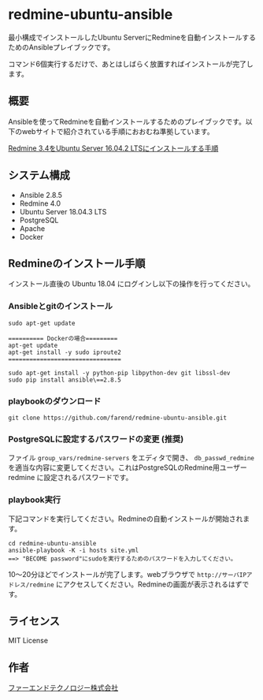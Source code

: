 # redmine-ubuntu-ansible


最小構成でインストールしたUbuntu ServerにRedmineを自動インストールするためのAnsibleプレイブックです。

コマンド6個実行するだけで、あとはしばらく放置すればインストールが完了します。


## 概要

Ansibleを使ってRedmineを自動インストールするためのプレイブックです。以下のwebサイトで紹介されている手順におおむね準拠しています。

[Redmine 3.4をUbuntu Server 16.04.2 LTSにインストールする手順](http://blog.redmine.jp/articles/3_4/install/ubuntu/)


## システム構成

* Ansible 2.8.5
* Redmine 4.0
* Ubuntu Server 18.04.3 LTS
* PostgreSQL
* Apache
* Docker


## Redmineのインストール手順

インストール直後の Ubuntu 18.04 にログインし以下の操作を行ってください。


### Ansibleとgitのインストール

```
sudo apt-get update

========== Dockerの場合=========
apt-get update
apt-get install -y sudo iproute2
================================

sudo apt-get install -y python-pip libpython-dev git libssl-dev
sudo pip install ansible\==2.8.5
```

### playbookのダウンロード

```
git clone https://github.com/farend/redmine-ubuntu-ansible.git
```

### PostgreSQLに設定するパスワードの変更 (推奨)

ファイル `group_vars/redmine-servers` をエディタで開き、 `db_passwd_redmine` を適当な内容に変更してください。これはPostgreSQLのRedmine用ユーザー redmine に設定されるパスワードです。

### playbook実行

下記コマンドを実行してください。Redmineの自動インストールが開始されます。

```
cd redmine-ubuntu-ansible
ansible-playbook -K -i hosts site.yml
==> "BECOME password"にsudoを実行するためのパスワードを入力してください。
```

10〜20分ほどでインストールが完了します。webブラウザで `http://サーバIPアドレス/redmine` にアクセスしてください。Redmineの画面が表示されるはずです。


## ライセンス

MIT License


## 作者

[ファーエンドテクノロジー株式会社](http://www.farend.co.jp/)
